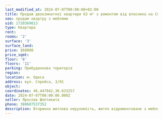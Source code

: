 ```yaml
---
last_modified_at: 2024-07-07T00:00:00+02:00
title: Продаж двокімнатної квартири 63 м² з ремонтом від власника на Спрейса
seo: продам квартру з меблями
uid: 1720369613
type: Квартира
rent:
rooms: '2'
surface: '3'
surface_land:
price: $68000
price_sqmt:
floor: '8'
floors: '11'
parking: Прибудинкова територія
region:
location: м. Одеса
address: вул. Спрейса, 3/91
object:
coordinates: 46.447842,30.633257
date: 2024-07-07T00:00:00.000Z
seller: Ярослав Шептикита
phone: 380687537352
description: Вторинна житлова нерухомість, житло відремонтоване з меблями і технікою, придатне і готове для проживання
---
```

